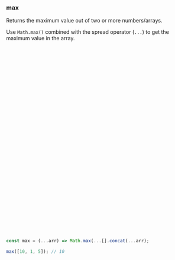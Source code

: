 ### max

Returns the maximum value out of two or more numbers/arrays.

Use `Math.max()` combined with the spread operator (`...`) to get the maximum value in the array.

```js





































const max = (...arr) => Math.max(...[].concat(...arr);
```

```js
max([10, 1, 5]); // 10
```

